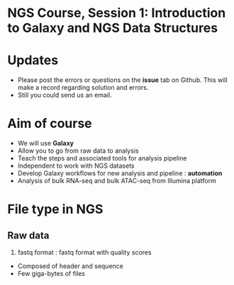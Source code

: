 # NGS Course, Session 1: Introduction to Galaxy and NGS Data Structures

# Updates

 - Please post the errors or questions on the **issue** tab on Github. This will make a record regarding solution and errors.
 - Still you could send us an email.

# Aim of course
 - We will use **Galaxy**
 - Allow you to go from raw data to analysis
 - Teach the steps and associated tools for analysis pipeline
 - Independent to work with NGS datasets
 - Develop Galaxy workflows for new analysis and pipeline : **automation**
 - Analysis of bulk RNA-seq and bulk ATAC-seq from Illumina platform

# File type in NGS

## Raw data

 1. fastq format : fastq format with quality scores
  - Composed of header and sequence
  - Few giga-bytes of files

 
